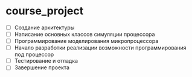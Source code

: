 # course_project
- [ ] Создание архитектуры 
- [ ] Написание основных классов симуляции процессора 
- [ ] Программирование моделирования микропроцессора 
- [ ] Начало разработки реализации возможности программирования под процессор 
- [ ] Тестирование и отладка 
- [ ] Завершение проекта 

